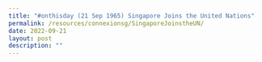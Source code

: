 ```yaml
---
title: "#onthisday (21 Sep 1965) Singapore Joins the United Nations"
permalink: /resources/connexionsg/SingaporeJoinstheUN/
date: 2022-09-21
layout: post
description: ""
---
```

